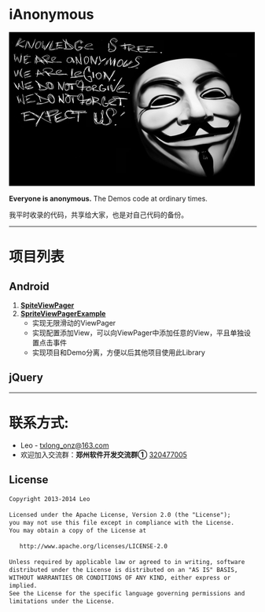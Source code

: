 iAnonymous
==========
![Screen](https://github.com/txlong/iAnonymous/raw/master/anonymous-logo.png)

**Everyone is anonymous.**
The Demos code at ordinary times.<br/>

我平时收录的代码，共享给大家，也是对自己代码的备份。<br/>

---
# 项目列表

## Android
1. **[SpiteViewPager](https://github.com/txlong/iAnonymous/tree/master/Android/SpiteViewPager)**
2. **[SpriteViewPagerExample]([https://github.com/txlong/iAnonymous/tree/master/Android/SpriteViewPagerExample])**
	* 实现无限滑动的ViewPager
	* 实现配置添加View，可以向ViewPager中添加任意的View，平且单独设置点击事件
	* 实现项目和Demo分离，方便以后其他项目使用此Library

## jQuery


---
# 联系方式:

* Leo - [txlong_onz@163.com][2]
* 欢迎加入交流群：**郑州软件开发交流群①** [320477005][4]


License
-------

    Copyright 2013-2014 Leo

    Licensed under the Apache License, Version 2.0 (the "License");
    you may not use this file except in compliance with the License.
    You may obtain a copy of the License at

       http://www.apache.org/licenses/LICENSE-2.0

    Unless required by applicable law or agreed to in writing, software
    distributed under the License is distributed on an "AS IS" BASIS,
    WITHOUT WARRANTIES OR CONDITIONS OF ANY KIND, either express or implied.
    See the License for the specific language governing permissions and
    limitations under the License.

 [1]: http://txlong-onz.iteye.com
 [2]: Mailto://txlong_onz@163.com
 [3]: 417505865
 [4]: 320477005